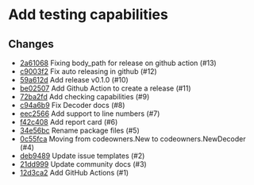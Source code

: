 # Add testing capabilities

## Changes
- [2a61068](../../commits/2a61068) Fixing body_path for release on github action (#13)
- [c9003f2](../../commits/c9003f2) Fix auto releasing in github (#12)
- [59a612d](../../commits/59a612d) Add release v0.1.0 (#10)
- [be02507](../../commits/be02507) Add Github Action to create a release (#11)
- [72ba2fd](../../commits/72ba2fd) Add checking capabilities (#9)
- [c94a6b9](../../commits/c94a6b9) Fix Decoder docs (#8)
- [eec2566](../../commits/eec2566) Add support to line numbers (#7)
- [f42c408](../../commits/f42c408) Add report card (#6)
- [34e56bc](../../commits/34e56bc) Rename package  files (#5)
- [0c55fca](../../commits/0c55fca) Moving from codeowners.New to codeowners.NewDecoder (#4)
- [deb9489](../../commits/deb9489) Update issue templates (#2)
- [21dd999](../../commits/21dd999) Update community docs (#3)
- [12d3ca2](../../commits/12d3ca2) Add GitHub Actions (#1)
